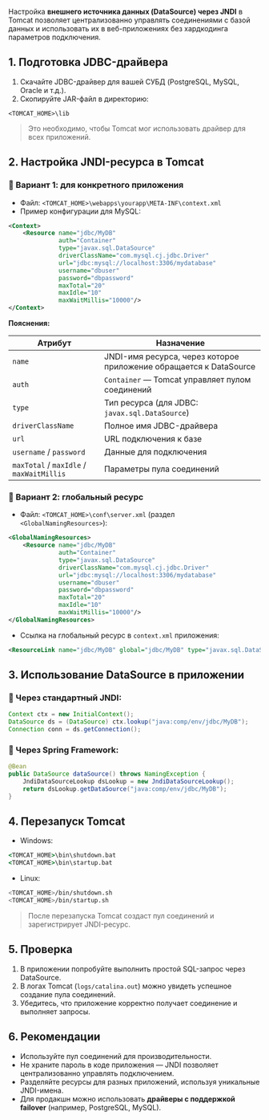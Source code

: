 Настройка **внешнего источника данных (DataSource) через JNDI** в Tomcat позволяет централизованно управлять соединениями с базой данных и использовать их в веб-приложениях без хардкодинга параметров подключения. 
## **1. Подготовка JDBC-драйвера**
1. Скачайте JDBC-драйвер для вашей СУБД (PostgreSQL, MySQL, Oracle и т.д.).
2. Скопируйте JAR-файл в директорию:
```
<TOMCAT_HOME>\lib
```
> Это необходимо, чтобы Tomcat мог использовать драйвер для всех приложений.
## **2. Настройка JNDI-ресурса в Tomcat**
### 🔹 Вариант 1: для конкретного приложения
- Файл: `<TOMCAT_HOME>\webapps\yourapp\META-INF\context.xml`
- Пример конфигурации для MySQL:
```xml
<Context>
    <Resource name="jdbc/MyDB"
              auth="Container"
              type="javax.sql.DataSource"
              driverClassName="com.mysql.cj.jdbc.Driver"
              url="jdbc:mysql://localhost:3306/mydatabase"
              username="dbuser"
              password="dbpassword"
              maxTotal="20"
              maxIdle="10"
              maxWaitMillis="10000"/>
</Context>
```
**Пояснения:**

|Атрибут|Назначение|
|---|---|
|`name`|JNDI-имя ресурса, через которое приложение обращается к DataSource|
|`auth`|`Container` — Tomcat управляет пулом соединений|
|`type`|Тип ресурса (для JDBC: `javax.sql.DataSource`)|
|`driverClassName`|Полное имя JDBC-драйвера|
|`url`|URL подключения к базе|
|`username` / `password`|Данные для подключения|
|`maxTotal` / `maxIdle` / `maxWaitMillis`|Параметры пула соединений|
### 🔹 Вариант 2: глобальный ресурс
- Файл: `<TOMCAT_HOME>\conf\server.xml` (раздел `<GlobalNamingResources>`):
```xml
<GlobalNamingResources>
    <Resource name="jdbc/MyDB"
              auth="Container"
              type="javax.sql.DataSource"
              driverClassName="com.mysql.cj.jdbc.Driver"
              url="jdbc:mysql://localhost:3306/mydatabase"
              username="dbuser"
              password="dbpassword"
              maxTotal="20"
              maxIdle="10"
              maxWaitMillis="10000"/>
</GlobalNamingResources>
```
- Ссылка на глобальный ресурс в `context.xml` приложения:
```xml
<ResourceLink name="jdbc/MyDB" global="jdbc/MyDB" type="javax.sql.DataSource"/>
```
## **3. Использование DataSource в приложении**
### 🔹 Через стандартный JNDI:
```java
Context ctx = new InitialContext();
DataSource ds = (DataSource) ctx.lookup("java:comp/env/jdbc/MyDB");
Connection conn = ds.getConnection();
```
### 🔹 Через Spring Framework:
```java
@Bean
public DataSource dataSource() throws NamingException {
    JndiDataSourceLookup dsLookup = new JndiDataSourceLookup();
    return dsLookup.getDataSource("java:comp/env/jdbc/MyDB");
}
```
## **4. Перезапуск Tomcat**
- Windows:
```cmd
<TOMCAT_HOME>\bin\shutdown.bat
<TOMCAT_HOME>\bin\startup.bat
```
- Linux:
```bash
<TOMCAT_HOME>/bin/shutdown.sh
<TOMCAT_HOME>/bin/startup.sh
```
> После перезапуска Tomcat создаст пул соединений и зарегистрирует JNDI-ресурс.
## **5. Проверка**
1. В приложении попробуйте выполнить простой SQL-запрос через DataSource.
2. В логах Tomcat (`logs/catalina.out`) можно увидеть успешное создание пула соединений.
3. Убедитесь, что приложение корректно получает соединение и выполняет запросы.
## **6. Рекомендации**
- Используйте пул соединений для производительности.
- Не храните пароль в коде приложения — JNDI позволяет централизованно управлять подключением.
- Разделяйте ресурсы для разных приложений, используя уникальные JNDI-имена.
- Для продакшн можно использовать **драйверы с поддержкой failover** (например, PostgreSQL, MySQL).